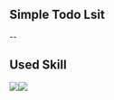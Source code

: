 ## Simple Todo Lsit

--

## Used Skill

<img src="https://img.shields.io/badge/React-61DAFB?style=flat-square&logo=React&logoColor=white"/><img src="https://img.shields.io/badge/TypeScript-3178C6?style=flat-square&logo=TypeScript&logoColor=white"/>
